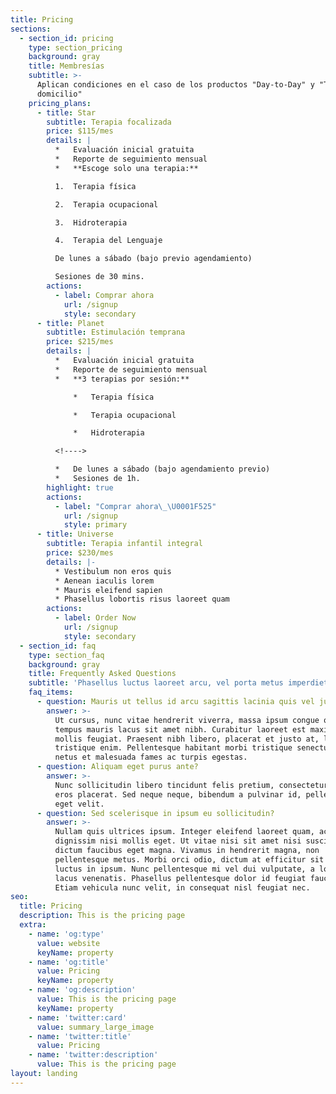 ```yaml
---
title: Pricing
sections:
  - section_id: pricing
    type: section_pricing
    background: gray
    title: Membresías
    subtitle: >-
      Aplican condiciones en el caso de los productos "Day-to-Day" y "Terapia a
      domicilio"
    pricing_plans:
      - title: Star
        subtitle: Terapia focalizada
        price: $115/mes
        details: |
          *   Evaluación inicial gratuita
          *   Reporte de seguimiento mensual
          *   **Escoge solo una terapia:**

          1.  Terapia física

          2.  Terapia ocupacional

          3.  Hidroterapia

          4.  Terapia del Lenguaje

          De lunes a sábado (bajo previo agendamiento)

          Sesiones de 30 mins.
        actions:
          - label: Comprar ahora
            url: /signup
            style: secondary
      - title: Planet
        subtitle: Estimulación temprana
        price: $215/mes
        details: |
          *   Evaluación inicial gratuita
          *   Reporte de seguimiento mensual
          *   **3 terapias por sesión:**

              *   Terapia física

              *   Terapia ocupacional

              *   Hidroterapia

          <!---->

          *   De lunes a sábado (bajo agendamiento previo)
          *   Sesiones de 1h.
        highlight: true
        actions:
          - label: "Comprar ahora\_\U0001F525"
            url: /signup
            style: primary
      - title: Universe
        subtitle: Terapia infantil integral
        price: $230/mes
        details: |-
          * Vestibulum non eros quis
          * Aenean iaculis lorem
          * Mauris eleifend sapien
          * Phasellus lobortis risus laoreet quam
        actions:
          - label: Order Now
            url: /signup
            style: secondary
  - section_id: faq
    type: section_faq
    background: gray
    title: Frequently Asked Questions
    subtitle: 'Phasellus luctus laoreet arcu, vel porta metus imperdiet sit amet.'
    faq_items:
      - question: Mauris ut tellus id arcu sagittis lacinia quis vel justo?
        answer: >-
          Ut cursus, nunc vitae hendrerit viverra, massa ipsum congue quam, sed
          tempus mauris lacus sit amet nibh. Curabitur laoreet est maximus
          mollis feugiat. Praesent nibh libero, placerat et justo at, luctus
          tristique enim. Pellentesque habitant morbi tristique senectus et
          netus et malesuada fames ac turpis egestas.
      - question: Aliquam eget purus ante?
        answer: >-
          Nunc sollicitudin libero tincidunt felis pretium, consectetur aliquam
          eros placerat. Sed neque neque, bibendum a pulvinar id, pellentesque
          eget velit.
      - question: Sed scelerisque in ipsum eu sollicitudin?
        answer: >-
          Nullam quis ultrices ipsum. Integer eleifend laoreet quam, ac
          dignissim nisi mollis eget. Ut vitae nisi sit amet nisi suscipit
          dictum faucibus eget magna. Vivamus in hendrerit magna, non
          pellentesque metus. Morbi orci odio, dictum at efficitur sit amet,
          luctus in ipsum. Nunc pellentesque mi vel dui vulputate, a lobortis
          lacus venenatis. Phasellus pellentesque dolor id feugiat faucibus.
          Etiam vehicula nunc velit, in consequat nisl feugiat nec.
seo:
  title: Pricing
  description: This is the pricing page
  extra:
    - name: 'og:type'
      value: website
      keyName: property
    - name: 'og:title'
      value: Pricing
      keyName: property
    - name: 'og:description'
      value: This is the pricing page
      keyName: property
    - name: 'twitter:card'
      value: summary_large_image
    - name: 'twitter:title'
      value: Pricing
    - name: 'twitter:description'
      value: This is the pricing page
layout: landing
---
```

